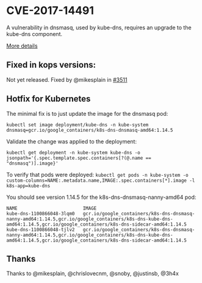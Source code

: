 # CVE-2017-14491

A vulnerability in dnsmasq, used by kube-dns, requires an upgrade to the kube-dns component.

[More details](https://security.googleblog.com/2017/10/behind-masq-yet-more-dns-and-dhcp.html)

## Fixed in kops versions:

Not yet released.  Fixed by @mikesplain in [#3511](https://github.com/kubernetes/kops/pull/3511)

## Hotfix for Kubernetes

The minimal fix is to just update the image for the dnsmasq pod:

`kubectl set image deployment/kube-dns -n kube-system dnsmasq=gcr.io/google_containers/k8s-dns-dnsmasq-amd64:1.14.5`

Validate the change was applied to the deployment:
```
kubectl get deployment -n kube-system kube-dns -o jsonpath='{.spec.template.spec.containers[?(@.name == "dnsmasq")].image}'
```

To verify that pods were deployed:
`kubectl get pods -n kube-system -o custom-columns=NAME:.metadata.name,IMAGE:.spec.containers[*].image -l k8s-app=kube-dns`

You should see version 1.14.5 for the k8s-dns-dnsmasq-nanny-amd64 pod:

```
NAME                        IMAGE
kube-dns-1100866048-3lqm0   gcr.io/google_containers/k8s-dns-dnsmasq-nanny-amd64:1.14.5,gcr.io/google_containers/k8s-dns-kube-dns-amd64:1.14.5,gcr.io/google_containers/k8s-dns-sidecar-amd64:1.14.5
kube-dns-1100866048-tjlv2   gcr.io/google_containers/k8s-dns-dnsmasq-nanny-amd64:1.14.5,gcr.io/google_containers/k8s-dns-kube-dns-amd64:1.14.5,gcr.io/google_containers/k8s-dns-sidecar-amd64:1.14.5
```

## Thanks

Thanks to @mikesplain, @chrislovecnm, @snoby, @justinsb, @3h4x
